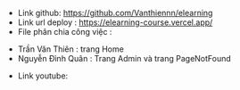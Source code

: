 - Link github: https://github.com/Vanthiennn/elearning 
- Link url deploy : https://elearning-course.vercel.app/
- File phân chia công việc : 
+ Trần Văn Thiên : trang Home
+ Nguyễn Đình Quân : Trang Admin và trang PageNotFound
- Link youtube: